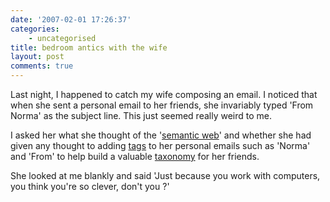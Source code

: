 ```yaml
---
date: '2007-02-01 17:26:37'
categories:
    - uncategorised
title: bedroom antics with the wife
layout: post
comments: true
---
```

Last night, I happened to catch my wife composing an email. I noticed
that when she sent a personal email to her friends, she invariably typed
'From Norma' as the subject line. This just seemed really weird to me.

I asked her what she thought of the '[semantic
web](http://news.bbc.co.uk/1/hi/technology/6318531.stm)' and whether she
had given any thought to adding
[tags](http://www.nbrightside.com/blog/2006/03/02/tags-categories-and-labels/)
to her personal emails such as 'Norma' and 'From' to help build a
valuable [taxonomy](http://drupal.org/handbook/modules/taxonomy) for her
friends.

She looked at me blankly and said 'Just because you work with computers,
you think you're so clever, don't you ?'

